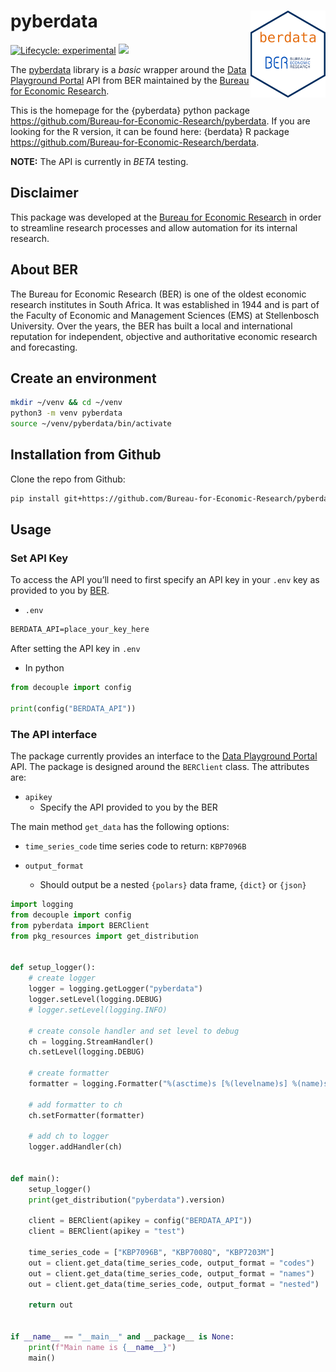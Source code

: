 
# pyberdata <img src="man/figures/logo.png" align="right" alt="" width="120" />

[![Lifecycle:
experimental](https://img.shields.io/badge/lifecycle-experimental-orange.svg)](https://www.tidyverse.org/lifecycle/#experimental)
[![](https://img.shields.io/github/last-commit/Bureau-for-Economic-Research/berdata.svg)](https://github.com/Bureau-for-Economic-Research/pyberdata/commits/develop)

The
[pyberdata](https://github.com/Bureau-for-Economic-Research/pyberdata)
library is a *basic* wrapper around the [Data Playground
Portal](https://dataplayground.beranalytics.co.za/) API from BER
maintained by the [Bureau for Economic
Research](https://www.ber.ac.za/home/).

This is the homepage for the {pyberdata} python package
<https://github.com/Bureau-for-Economic-Research/pyberdata>. If you are
looking for the R version, it can be found here: {berdata} R package
<https://github.com/Bureau-for-Economic-Research/berdata>.

**NOTE:** The API is currently in *BETA* testing.

## Disclaimer

This package was developed at the [Bureau for Economic
Research](https://www.ber.ac.za/home/) in order to streamline research
processes and allow automation for its internal research.

## About BER

The Bureau for Economic Research (BER) is one of the oldest economic
research institutes in South Africa. It was established in 1944 and is
part of the Faculty of Economic and Management Sciences (EMS) at
Stellenbosch University. Over the years, the BER has built a local and
international reputation for independent, objective and authoritative
economic research and forecasting.

## Create an environment

``` bash
mkdir ~/venv && cd ~/venv
python3 -m venv pyberdata
source ~/venv/pyberdata/bin/activate
```

## Installation from Github

Clone the repo from Github:

``` bash
pip install git+https://github.com/Bureau-for-Economic-Research/pyberdata
```

## Usage

### Set API Key

To access the API you’ll need to first specify an API key in your `.env`
key as provided to you by [BER](https://www.ber.ac.za).

- `.env`

``` txt
BERDATA_API=place_your_key_here
```

After setting the API key in `.env`

- In python

``` python
from decouple import config

print(config("BERDATA_API"))
```

### The API interface

The package currently provides an interface to the [Data Playground
Portal](https://dataplayground.beranalytics.co.za/) API. The package is
designed around the `BERClient` class. The attributes are:

- `apikey`
  - Specify the API provided to you by the BER

The main method `get_data` has the following options:

- `time_series_code` time series code to return: `KBP7096B`

- `output_format`

  - Should output be a nested `{polars}` data frame, `{dict}` or
    `{json}`

``` python
import logging
from decouple import config
from pyberdata import BERClient
from pkg_resources import get_distribution


def setup_logger():
    # create logger
    logger = logging.getLogger("pyberdata")
    logger.setLevel(logging.DEBUG)
    # logger.setLevel(logging.INFO)

    # create console handler and set level to debug
    ch = logging.StreamHandler()
    ch.setLevel(logging.DEBUG)

    # create formatter
    formatter = logging.Formatter("%(asctime)s [%(levelname)s] %(name)s: %(message)s")

    # add formatter to ch
    ch.setFormatter(formatter)

    # add ch to logger
    logger.addHandler(ch)


def main():
    setup_logger()
    print(get_distribution("pyberdata").version)

    client = BERClient(apikey = config("BERDATA_API"))
    client = BERClient(apikey = "test")

    time_series_code = ["KBP7096B", "KBP7008Q", "KBP7203M"]
    out = client.get_data(time_series_code, output_format = "codes")
    out = client.get_data(time_series_code, output_format = "names")
    out = client.get_data(time_series_code, output_format = "nested")

    return out


if __name__ == "__main__" and __package__ is None:
    print(f"Main name is {__name__}")
    main()
```

